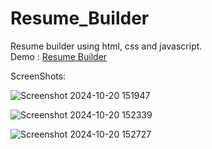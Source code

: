 # Resume_Builder
Resume builder using html, css and javascript.<br>
Demo : <a href="https://darshan7090.github.io/Resume_Builder/">Resume Builder</a>

ScreenShots:

![Screenshot 2024-10-20 151947](https://github.com/user-attachments/assets/a035d07e-0739-45b6-9761-ccdce1186f23)

![Screenshot 2024-10-20 152339](https://github.com/user-attachments/assets/8725e9c5-18d8-4262-af12-7ca3d1b65fc1)

![Screenshot 2024-10-20 152727](https://github.com/user-attachments/assets/55d5220a-2b48-4bcb-94ef-7441ad69f9be)
